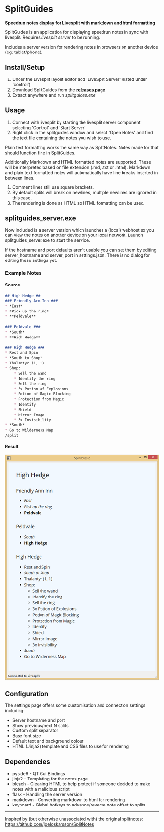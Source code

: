 # SplitGuides #

**Speedrun notes display for Livesplit with markdown and html formatting**

SplitGuides is an application for displaying speedrun notes in sync with livesplit.
Requires *livesplit server* to be running.

Includes a server version for rendering notes in browsers on another device 
(eg: tablet/phone).

## Install/Setup ##

1. Under the Livesplit layout editor add 'LiveSplit Server' (listed under 'control')
2. Download SplitGuides from the [**releases page**](https://github.com/DavidCEllis/SplitGuides/releases)
3. Extract anywhere and run *splitguides.exe*

## Usage ##

1. Connect with livesplit by starting the livesplit server component selecting 
   'Control' and 'Start Server'
2. Right click in the splitguides window and select 'Open Notes' and find the text file
   containing the notes you wish to use.
   
Plain text formatting works the same way as SplitNotes. 
Notes made for that should function fine in SplitGuides. 

Additionally Markdown and HTML formatted notes are supported.
These will be interpreted based on file extension (.md, .txt or .html).
Markdown and plain text formatted notes will automatically have line breaks 
inserted in between lines.

1. Comment lines still use square brackets.
2. By default splits will break on newlines, multiple newlines are ignored in this case.
3. The rendering is done as HTML so HTML formatting can be used.
   
## splitguides_server.exe ##

Now included is a server version which launches a (local) webhost so you can view the notes
on another device on your local network. Launch splitguides_server.exe to start the service.

If the hostname and port defaults aren't usable you can set them by editing server_hostname 
and server_port in settings.json. There is no dialog for editing these settings yet.
   
### Example Notes ###

#### Source ####

```markdown
## High Hedge ##
### Friendly Arm Inn ###
* *East*
* *Pick up the ring*
* **Peldvale**

### Peldvale ###
* *South*
* **High Hedge**

### High Hedge ###
* Rest and Spin
* *South to Shop*
* Thalantyr (1, 1)
* Shop:
    * Sell the wand
    * Identify the ring
    * Sell the ring
    * 3x Potion of Explosions
    * Potion of Magic Blocking
    * Protection from Magic
    * Identify
    * Shield
    * Mirror Image
    * 3x Invisibility
* *South*
* Go to Wilderness Map
/split
```

#### Result ####

![Image of splitguides rendering](resources/demo_notes_md.png)

## Configuration ##

The settings page offers some customisation and connection settings including:

  * Server hostname and port
  * Show previous/next N splits
  * Custom split separator
  * Base font size
  * Default text and background colour
  * HTML (Jinja2) template and CSS files to use for rendering

## Dependencies ##
* pyside6 - QT Gui Bindings
* jinja2 - Templating for the notes page
* bleach - Cleaning HTML to help protect if someone decided to make notes with a malicious script
* flask - Handling the server version
* markdown - Converting markdown to html for rendering
* keyboard - Global hotkeys to advance/reverse note offset to splits

--- 

Inspired by (but otherwise unassociated with) the original splitnotes: https://github.com/joeloskarsson/SplitNotes
